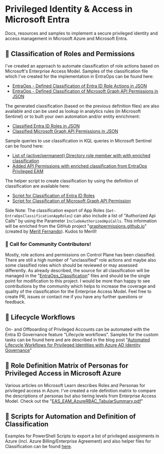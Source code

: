 # Privileged Identity & Access in Microsoft Entra
Docs, resources and samples to implement a secure privileged identity and access management in Microsoft Azure and Microsoft Entra.

## 📝 Classification of Roles and Permissions
I've created an approach to automate classification of role actions based on Microsoft's Enterprise Access Model. Samples of the classification file which I've created for the implementation in EntraOps can be found here:

* [EntraOps - Defined Classification of Entra ID Role Actions in JSON](https://github.com/Cloud-Architekt/AzurePrivilegedIAM/blob/main/EntraOps_Classification/Classification_AadResources.json)
* [EntraOps - Defined Classification of Microsoft Graph API Permissions in JSON](https://github.com/Cloud-Architekt/AzurePrivilegedIAM/blob/main/EntraOps_Classification/Classification_AppRoles.json)

The generated classification (based on the previous definition files) are also available and can be used as lookup in analytics rules (in Microsoft Sentinel) or to built your own automation and/or entity enrichment:

* [Classified Entra ID Roles in JSON](https://github.com/Cloud-Architekt/AzurePrivilegedIAM/blob/main/Classification/Classification_EntraIdDirectoryRoles.json)
* [Classified Microsoft Graph API Permissions in JSON](https://raw.githubusercontent.com/Cloud-Architekt/AzurePrivilegedIAM/main/Classification/Classification_AppRoles.json)

Sample queries to use classification in KQL queries in Microsoft Sentinel can be found here:

* [List of (active/permanent) Directory role member with with enriched classification](https://github.com/Cloud-Architekt/AzureSentinel/blob/main/Hunting%20Queries/EID-PrivilegedIdentities/DirectoryRoleMemberWithClassification.kusto)
* [Added API Permissions with enriched classification from EntraOps Privileged EAM](https://github.com/Cloud-Architekt/AzureSentinel/blob/main/Hunting%20Queries/EID-PrivilegedIdentities/AddedAppRolesWithClassification.kusto)

The helper script to create classification by using the definition of classification are available here:

* [Script for Classification of Entra ID Roles](./Get-EntraOpsClassificationDirectoryRoles.ps1)
* [Script for Classification of Microsoft Graph API Permission](./Scripts/Get-EntraOpsClassificationAppRoles.ps1)

Side Note: The classification export of App Roles (`Get-EntraOpsClassificationAppRoles`) can also include a list of "Authorized Api Calls" by using the Parameter `IncludeAuthorizedApiCalls`. This information will be enriched from the GitHub project "[graphpermissions.github.io](https://github.com/merill/graphpermissions.github.io)" (created by [Merill Fernando](https://github.com/merill)). Kudos to Merill!

### 📢 Call for Community Contributors!
Mostly, role actions and permissions on Control Plane has been classified. There are still a high number of "unclassified" role actions and maybe also some classified roles which should be reviewed or may assessed differently. As already described, the source for all classification will be managed in the "[EntraOps_Classification](https://github.com/Cloud-Architekt/AzurePrivilegedIAM/tree/main/EntraOps_Classification)" files and should be the single point for modification to this project. I would be more than happy to see contributions by the community which helps to increase the coverage and quality of the classification for the Enterprise Access Model. Feel free to create PR, issues or contact me if you have any further questions or feedback.

## 🔁 Lifecycle Workflows
On- and Offboarding of Privileged Accounts can be automated with the Entra ID Governance feature "Lifecycle workflows". Samples for the custom tasks can be found here and are described in the blog post "[Automated Lifecycle Workflows for Privileged Identities with Azure AD Identity Governance](https://www.cloud-architekt.net/manage-privileged-identities-with-azuread-identity-governance/)"

## 📄 Role Definition Matrix of Personas for Privileged Access in Microsoft Azure
Various articles on Microsoft Learn describes Roles and Personas for privileged access in Azure. I've created a role definition matrix to compare the descriptions of personas but also tiering levels from Enterprise Access Model. Check out the "[EAS_EAM_AzureRBAC_TabularSummary.pdf](https://github.com/Cloud-Architekt/AzurePrivilegedIAM/blob/main/EAS_EAM_AzureRBAC_TabularSummary.pdf)"

## 🤖 Scripts for Automation and Definition of Classification
Examples for PowerShell Scripts to export a list of privileged assignments in Azure (incl. Azure Billing/Enterprise Agreement) and also helper files for Classification can be found [here](https://github.com/Cloud-Architekt/AzurePrivilegedIAM/tree/main/Scripts).
